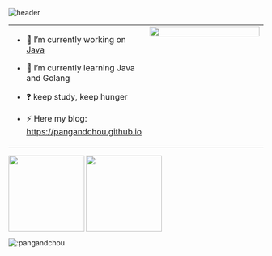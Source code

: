 
![header](https://capsule-render.vercel.app/api?type=waving&color=auto&height=220&section=header&text=pangandchou&fontSize=60&animation=fadeIn&fontAlignY=38&desc=&descAlignY=51&descAlign=62)
<div style="width: 10px;"></div>


<table><tr><td valign="top" width="50%">

- 🔭 I’m currently working on [Java](https://github.com/pangandchou)  
  

- 🌱 I’m currently learning Java and Golang  
  

- ❓ keep study, keep hunger  
  

- ⚡ Here my blog: https://pangandchou.github.io  


</td><td valign="top" width="50%">

<div align="center">
<img src="https://rishavanand.github.io/static/images/greetings.gif" align="center" style="width: 100%" />
</div>  


</td></tr></table>  

<p>
  <img
  align="left"
  height="150em"
  src="https://github-readme-stats.vercel.app/api?username=pangandchou&show_icons=true&include_all_commits=true&count_private=true&theme=tokyonight"/>
  <img
      align="center"
      height="150em"
      src="https://github-readme-stats.vercel.app/api/top-langs/?username=pangandchou&show_icons=true&include_all_commits=true&count_private=true&layout=compact&theme=tokyonight"
    />
</p>
  <img src="https://count.getloli.com/get/@:pangandchou" alt=":pangandchou" />




 
